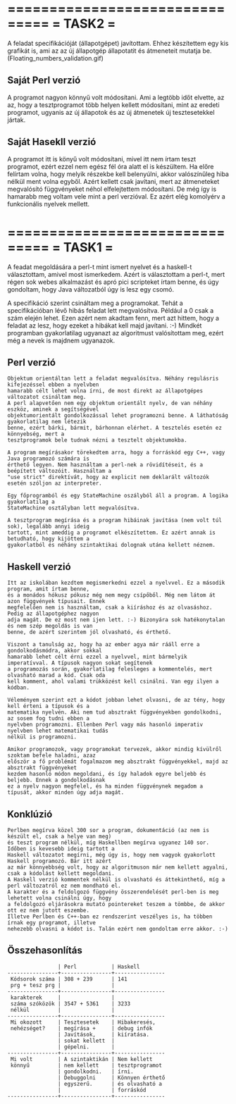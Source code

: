 ===============================
= TASK2                       =
===============================

A feladat specifikációját (állapotgépet) javítottam. Ehhez készítettem egy kis grafikát is, ami az
az új állapotgép állapotatit és átmeneteit mutatja be. (Floating_numbers_validation.gif)


Saját Perl verzió
-----------------
A programot nagyon könnyű volt módosítani. Ami a legtöbb időt elvette, az az, hogy a tesztprogramot
több helyen kellett módosítani, mint az eredeti programot, ugyanis az új állapotok és az új átmenetek
új tesztesetekkel jártak.


Saját Hasekll verzió
--------------------
A programot itt is könyű volt módosítani, mivel itt nem írtam teszt programot, ezért ezzel nem egész fél
óra alatt el is készültem. Ha előre felírtam volna, hogy melyik részekbe kell belenyúlni, akkor
valószínűleg hiba nélkül ment volna egyből. Azért kellett csak javítani, mert az átmeneteket megvalósító
függvényeket néhol elfelejtettem módosítani. De még így is hamarabb meg voltam vele mint a perl verzióval.
Ez azért elég komolyérv a funkcionális nyelvek mellett.



===============================
= TASK1                       =
===============================
A feadat megoldására a perl-t mint ismert nyelvet és a haskell-t választottam, amivel most ismerkedem.
Azért is választottam a perl-t, mert régen sok webes alkalmazást és apró pici scripteket írtam benne,
és úgy gondoltam, hogy Java változatból úgy is lesz egy csomó.

A specifikáció szerint csináltam meg a programokat. Tehát a specifikációban lévő hibás feladat lett
megvalósítva. Például a 0 csak a szám elején lehet. Ezen azért nem akadtam fenn, mert azt hittem,
hogy a feladat az lesz, hogy ezeket a hibákat kell majd javítani. :-)
Mindkét programban gyakorlatilag ugyanazt az algoritmust valósítottam meg, ezért még a nevek is
majdnem ugyanazok.

Perl verzió
-----------
    Objektum orientáltan lett a feladat megvalósítva. Néhány regulásris kifejezéssel ebben a nyelvben
    hamarabb célt lehet volna írni, de most direkt az állapotgépes változatot csináltam meg.
    A perl alapvetően nem egy objektum orientált nyelv, de van néhány eszköz, aminek a segítségével
    objektumorientált gondolkozással lehet programozni benne. A láthatóság gyakorlatilag nem létezik
    benne, ezért bárki, bármit, bárhonnan elérhet. A tesztelés esetén ez könnyebség, mert a
    tesztprogramok bele tudnak nézni a tesztelt objektumokba.
    
    A program megírásakor törekedtem arra, hogy a forráskód egy C++, vagy Java programozó számára is
    érthető legyen. Nem használtam a perl-nek a rövidítéseit, és a beépített változóit. Használtam a
    "use strict" direktívát, hogy az explicit nem deklarált változók esetén szóljon az interpreter.
    
    Egy főprogramból és egy StateMachine oszályból áll a program. A logika gyakorlatilag a
    StateMachine osztályban lett megvalósítva.
    
    A tesztprogram megírása és a program hibáinak javítása (nem volt túl sok), legalább annyi ideig
    tartott, mint ameddig a programot elkészítettem. Ez azért annak is betudható, hogy kijöttem a
    gyakorlatból és néhány szintaktikai dolognak utána kellett néznem.
    
Haskell verzió
--------------
    Itt az iskolában kezdtem megismerkedni ezzel a nyelvvel. Ez a második program, amit írtam benne,
    és a monádos hókusz pókusz még nem megy csípőből. Még nem látom át azon függvények típusait. Ennek
    megfelelően nem is használtam, csak a kiíráshoz és az olvasáshoz. Pedig az állapotgéphez nagyon
    adja magát. De ez most nem ijen lett. :-) Bizonyára sok hatékonytalan és nem szép megoldás is van
    benne, de azért szerintem jól olvasható, és érthető.
    
    Viszont a tanulság az, hogy ha az ember agya már rááll erre a gondolkodásmódra, akkor sokkal
    hamarabb lehet célt érni ezzel a nyelvvel, mint bármelyik imperatívval. A típusok nagyon sokat segítenek
    a programozás során, gyakorlatilag felesleges a kommentelés, mert olvasható marad a kód. Csak oda
    kell komment, ahol valami trükközést kell csinálni. Van egy ilyen a kódban.
    
    Véleményem szerint ezt a kódot jobban lehet olvasni, de az tény, hogy kell érteni a típusok és a
    matematika nyelvén. Aki nem tud absztrakt függvényekben gondolkodni, az sosem fog tudni ebben a
    nyelvben programozni. Ellenben Perl vagy más hasonló imperativ nyelvben lehet matematikai tudás
    nélkül is programozni.
    
    Amikor programozok, vagy programokat tervezek, akkor mindig kívülről szoktam befele haladni, azaz
    először a fő problémát fogalmazom meg absztrakt függvényekkel, majd az absztrakt függvényeket
    kezdem hasonló módon megoldani, és így haladok egyre beljebb és beljebb. Ennek a gondolkodásnak
    ez a nyelv nagyon megfelel, és ha minden függvénynek megadom a típusát, akkor minden úgy adja magát.
    
Konklúzió
---------
    Perlben megírva közel 300 sor a program, dokumentáció (az nem is készült el, csak a helye van meg)
    és teszt program nélkül, míg Haskellben megírva ugyanez 140 sor. Időben is kevesebb ideig tartott a
    Haskell változatot megírni, még úgy is, hogy nem vagyok gyakorlott Haskell programozó. Bár itt azért
    az már könnyebbség volt, hogy az algoritmuson már nem kellett agyalni, csak a kódolást kellett megoldani.
    A Haskell verzió kommentek nélkül is olvasható és áttekinthető, míg a perl változatról ez nem mondható el.
    A karakter és a feldolgozó függvény összerendelését perl-ben is meg lehetett volna csinálni úgy, hogy
    a feldolgozó eljárásokra mutató pointereket teszem a tömbbe, de akkor ott ez nem jutott eszembe.
    Illetve Perlben és C++-ban ez rendszerint veszélyes is, ha többen írnak egy programot, illetve
    nehezebb olvasni a kódot is. Talán ezért nem gondoltam erre akkor. :-)
    
Összehasonlítás
----------------
                    | Perl           | Haskell
    ----------------+----------------+----------------
     Kódsorok száma | 308 + 239      | 141
     prg + tesz prg |                |
    ----------------+----------------+----------------
     karakterek     |                |
     száma szóközök | 3547 + 5361    | 3233
     nélkül         |                |
    ----------------+----------------+----------------
     Mi okozott     | Tesztesetek    | Hibakeresés,
     nehézséget?    | megírása +     | debug infók
                    | Javítások,     | kiíratása.
                    | sokat kellett  |
                    | gépelni.       |
    ----------------+----------------+----------------
     Mi volt        | A szintaktikán | Nem kellett
     könnyű         | nem kellett    | tesztprogramot 
                    | gondolkodni.   | írni.
                    | Debuggolni     | Könnyen érthető
                    | egyszerű.      | és olvasható a
                    |                | forráskód
    ----------------+----------------+----------------

